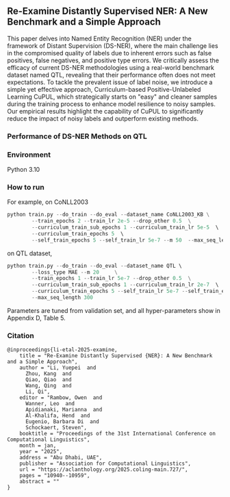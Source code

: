 ## Re-Examine Distantly Supervised NER: A New Benchmark and a Simple Approach

This paper delves into Named Entity Recognition (NER) under the framework of Distant Supervision (DS-NER), where the main challenge lies in the compromised quality of labels due to inherent errors such as false positives, false negatives, and positive type errors. We critically assess the efficacy of current DS-NER methodologies using a real-world benchmark dataset named QTL, revealing that their performance often does not meet expectations. To tackle the prevalent issue of label noise, we introduce a simple yet effective approach, Curriculum-based Positive-Unlabeled Learning CuPUL, which strategically starts on "easy" and cleaner samples during the training process to enhance model resilience to noisy samples. Our empirical results highlight the capability of CuPUL to significantly reduce the impact of noisy labels and outperform existing methods.

### Performance of DS-NER Methods on QTL 


### Environment

Python 3.10

### How to run

For example, on CoNLL2003

```python
python train.py --do_train --do_eval --dataset_name CoNLL2003_KB \
        --train_epochs 2 --train_lr 2e-5 --drop_other 0.5  \
        --curriculum_train_sub_epochs 1 --curriculum_train_lr 5e-5  \ 
        --curriculum_train_epochs 5  \ 
        --self_train_epochs 5 --self_train_lr 5e-7 --m 50  --max_seq_length 150 
```

on QTL dataset,


```python
python train.py --do_train --do_eval --dataset_name QTL \ 
        --loss_type MAE --m 20     \
        --train_epochs 1 --train_lr 5e-7 --drop_other 0.5  \
        --curriculum_train_sub_epochs 1 --curriculum_train_lr 2e-7  \ 
        --curriculum_train_epochs 5 --self_train_lr 5e-7 --self_train_epochs 5  \
        --max_seq_length 300
```

Parameters are tuned from validation set, and all hyper-parameters show in Appendix D, Table 5. 

### Citation

```
@inproceedings{li-etal-2025-examine,
    title = "Re-Examine Distantly Supervised {NER}: A New Benchmark and a Simple Approach",
    author = "Li, Yuepei  and
      Zhou, Kang  and
      Qiao, Qiao  and
      Wang, Qing  and
      Li, Qi",
    editor = "Rambow, Owen  and
      Wanner, Leo  and
      Apidianaki, Marianna  and
      Al-Khalifa, Hend  and
      Eugenio, Barbara Di  and
      Schockaert, Steven",
    booktitle = "Proceedings of the 31st International Conference on Computational Linguistics",
    month = jan,
    year = "2025",
    address = "Abu Dhabi, UAE",
    publisher = "Association for Computational Linguistics",
    url = "https://aclanthology.org/2025.coling-main.727/",
    pages = "10940--10959",
    abstract = ""
}
```
